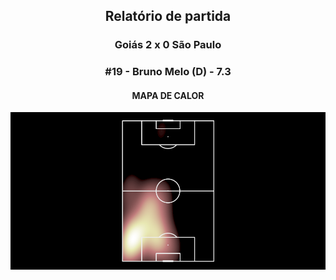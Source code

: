 <h2 style="text-align: center;">Relatório de partida</h3>

<h3 style="text-align: center;">Goiás 2 x 0 São Paulo</h3>

<h3 style="text-align: center;">#19 - Bruno Melo (D) - 7.3</h3>

<h4 style="text-align: center;">MAPA DE CALOR</h3>
<img src=heatmaps/11067420_870851.png>